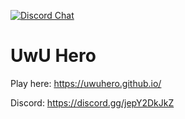 [![Discord Chat](https://img.shields.io/discord/934204308168261682.svg)](https://discord.gg/jepY2DkJkZ)
# UwU Hero
Play here: https://uwuhero.github.io/

Discord: https://discord.gg/jepY2DkJkZ

